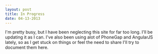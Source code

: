 ```yaml
---
layout: post
title: In Progress
date: 04-13-2013
---
```

I'm pretty busy, but I have been neglecting this site for far too long.  I'll be updating it as I can.  I've also been using alot of PhoneGap and AngularJS lately, so as I get stuck on things or feel the need to share I'll try to document them here.
